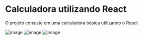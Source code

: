 # Calculadora utilizando React

O projeto consiste em uma calculadora básica utilizando o React

![image](https://github.com/miqueiasrodrigues/calculadora-react/assets/84649194/fdb776d3-dc03-4c88-be59-8d72e9e0c479)
![image](https://github.com/miqueiasrodrigues/calculadora-react/assets/84649194/7c876529-38ce-4843-b561-87eb45460eb2)
![image](https://github.com/miqueiasrodrigues/calculadora-react/assets/84649194/640d22dd-c74e-4bb5-9c92-0dfe5507ef39)


